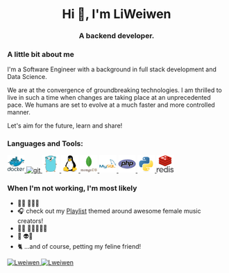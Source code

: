 <h1 align="center">Hi 👋, I'm LiWeiwen</h1>
<h3 align="center">A backend developer.</h3>

<h3 align="left"> A little bit about me </h3>
I'm a Software Engineer with a background in full stack development and Data Science.

We are at the convergence of groundbreaking technologies. I am thrilled to live in such a time when changes are taking place at an unprecedented pace. We humans are set to evolve at a much faster and more controlled manner.

Let's aim for the future, learn and share!


<h3 align="left">Languages and Tools:</h3>
<p align="left"> <a href="https://www.docker.com/" target="_blank" rel="noreferrer"> <img src="https://raw.githubusercontent.com/devicons/devicon/master/icons/docker/docker-original-wordmark.svg" alt="docker" width="40" height="40"/> </a> <a href="https://git-scm.com/" target="_blank" rel="noreferrer"> <img src="https://www.vectorlogo.zone/logos/git-scm/git-scm-icon.svg" alt="git" width="40" height="40"/> </a> <a href="https://golang.org" target="_blank" rel="noreferrer"> <img src="https://raw.githubusercontent.com/devicons/devicon/master/icons/go/go-original.svg" alt="go" width="40" height="40"/> </a> <a href="https://www.linux.org/" target="_blank" rel="noreferrer"> <img src="https://raw.githubusercontent.com/devicons/devicon/master/icons/linux/linux-original.svg" alt="linux" width="40" height="40"/> </a> <a href="https://www.mongodb.com/" target="_blank" rel="noreferrer"> <img src="https://raw.githubusercontent.com/devicons/devicon/master/icons/mongodb/mongodb-original-wordmark.svg" alt="mongodb" width="40" height="40"/> </a> <a href="https://www.mysql.com/" target="_blank" rel="noreferrer"> <img src="https://raw.githubusercontent.com/devicons/devicon/master/icons/mysql/mysql-original-wordmark.svg" alt="mysql" width="40" height="40"/> </a> <a href="https://www.php.net" target="_blank" rel="noreferrer"> <img src="https://raw.githubusercontent.com/devicons/devicon/master/icons/php/php-original.svg" alt="php" width="40" height="40"/> </a> <a href="https://www.python.org" target="_blank" rel="noreferrer"> <img src="https://raw.githubusercontent.com/devicons/devicon/master/icons/python/python-original.svg" alt="python" width="40" height="40"/> </a> <a href="https://redis.io" target="_blank" rel="noreferrer"> <img src="https://raw.githubusercontent.com/devicons/devicon/master/icons/redis/redis-original-wordmark.svg" alt="redis" width="40" height="40"/> </a>  </p>

### When I'm not working, I'm most likely
- 👨‍🍳   🍜🍚🍖
- 🎧   check out my [Playlist](https://music.apple.com/us/playlist/these-womens-works/pl.u-6mo4lD8iEpLmB5) themed around awesome female music creators!
- 👨‍🌾   🌱🌻🥕🍅🥑
- 🎦   👽🧟
- 🐈   ...and of course, petting my feline friend!



<a href="https://github.com/anuraghazra/github-readme-stats">
    <img src="https://github-readme-stats.vercel.app/api/top-langs?username=Lweiwen&show_icons=true&locale=en&layout=compact" alt="Lweiwen" />
</a>

<a href="https://github.com/anuraghazra/convoychat">
    <img src="https://github-readme-stats.vercel.app/api?username=Lweiwen&show_icons=true&locale=en" alt="Lweiwen" />
</a>

<!-- [![Readme Card](https://github-readme-stats.vercel.app/api/pin/?username=Lweiwen&repo=scripts&layout=compact)](https://github.com/Lweiwen/scripts)


[![Readme Card](https://github-readme-stats.vercel.app/api/pin/?username=classmatelin&repo=video-downloader&layout=compact)](https://github.com/ClassmateLin/video-downloader)


[![Readme Card](https://github-readme-stats.vercel.app/api/pin/?username=classmatelin&repo=proxy_pool&layout=compact)](https://github.com/ClassmateLin/proxy_pool)


[![Readme Card](https://github-readme-stats.vercel.app/api/pin/?username=classmatelin&repo=CyShop&layout=compact)](https://github.com/ClassmateLin/CyShop)

[![Readme Card](https://github-readme-stats.vercel.app/api/pin/?username=classmatelin&repo=ShopeeHelper&layout=compact)](https://github.com/ClassmateLin/ShopeeHelper) -->